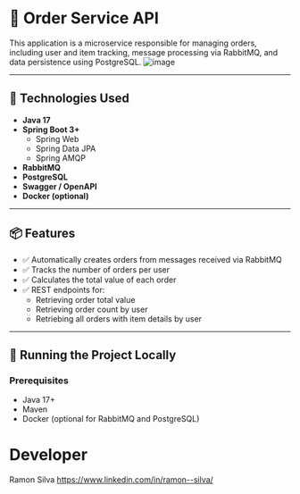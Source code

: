# 🧾 Order Service API

This application is a microservice responsible for managing orders, including user and item tracking, message processing via RabbitMQ, and data persistence using PostgreSQL.
![image](https://github.com/user-attachments/assets/33d3b620-aa1e-4b57-94f9-e80c560c513d)


---

## 🔧 Technologies Used

- **Java 17**
- **Spring Boot 3+**
  - Spring Web
  - Spring Data JPA
  - Spring AMQP
- **RabbitMQ**
- **PostgreSQL**
- **Swagger / OpenAPI**
- **Docker (optional)**

---

## 📦 Features

- ✅ Automatically creates orders from messages received via RabbitMQ
- ✅ Tracks the number of orders per user
- ✅ Calculates the total value of each order
- ✅ REST endpoints for:
  - Retrieving order total value
  - Retrieving order count by user
  - Retriebing  all orders with item details by user

---

## 🚀 Running the Project Locally

### Prerequisites

- Java 17+
- Maven
- Docker (optional for RabbitMQ and PostgreSQL)

# Developer
Ramon Silva
https://www.linkedin.com/in/ramon--silva/

